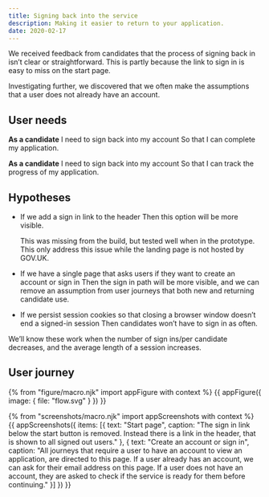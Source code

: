 ```yaml
---
title: Signing back into the service
description: Making it easier to return to your application.
date: 2020-02-17
---
```

We received feedback from candidates that the process of signing back in isn’t clear or straightforward. This is partly because the link to sign in is easy to miss on the start page.

Investigating further, we discovered that we often make the assumptions that a user does not already have an account.

## User needs

**As a candidate**
I need to sign back into my account
So that I can complete my application.

**As a candidate**
I need to sign back into my account
So that I can track the progress of my application.

## Hypotheses

* If we add a sign in link to the header
  Then this option will be more visible.

  This was missing from the build, but tested well when in the prototype. This only address this issue while the landing page is not hosted by GOV.UK.

* If we have a single page that asks users if they want to create an account or sign in
  Then the sign in path will be more visible, and we can remove an assumption from user journeys that both new and returning candidate use.

* If we persist session cookies so that closing a browser window doesn’t end a signed-in session
  Then candidates won’t have to sign in as often.

We’ll know these work when the number of sign ins/per candidate decreases, and the average length of a session increases.

## User journey

{% from "figure/macro.njk" import appFigure with context %}
{{ appFigure({
  image: {
    file: "flow.svg"
  }
}) }}

{% from "screenshots/macro.njk" import appScreenshots with context %}
{{ appScreenshots({
  items: [{
    text: "Start page",
    caption: "The sign in link below the start button is removed. Instead there is a link in the header, that is shown to all signed out users."
  }, {
    text: "Create an account or sign in",
    caption: "All journeys that require a user to have an account to view an application, are directed to this page. If a user already has an account, we can ask for their email address on this page. If a user does not have an account, they are asked to check if the service is ready for them before continuing."
  }]
}) }}
